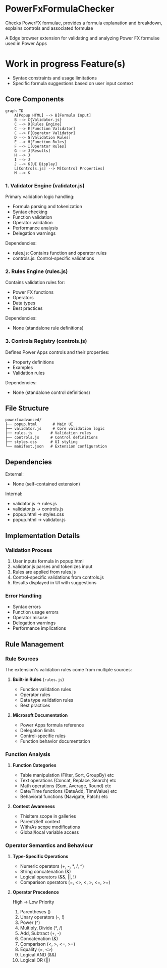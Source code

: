  # PowerFxFormulaChecker
Checks PowerFX formulae, provides a formula explanation and breakdown, explains controls and associated formulae

A Edge browser extension for validating and analyzing Power FX formulae used in Power Apps

# Work in progress Feature(s) 
- Syntax constraints and usage limitations
- Specific formula suggestions based on user input context


## Core Components

```mermaid
graph TD
    A[Popup HTML] --> B[Formula Input]
    B --> C{Validator.js}
    C --> D[Rules Engine]
    C --> E[Function Validator]
    C --> F[Operator Validator]
    D --> G[Validation Rules]
    E --> H[Function Rules]
    F --> I[Operator Rules]
    G --> J[Results]
    H --> J
    I --> J
    J --> K[UI Display]
    L[Controls.js] --> M[Control Properties]
    M --> K
```

### 1. Validator Engine (validator.js)
Primary validation logic handling:
- Formula parsing and tokenization
- Syntax checking
- Function validation
- Operator validation
- Performance analysis
- Delegation warnings

Dependencies:
- rules.js: Contains function and operator rules
- controls.js: Control-specific validations

### 2. Rules Engine (rules.js)
Contains validation rules for:
- Power FX functions
- Operators
- Data types
- Best practices

Dependencies:
- None (standalone rule definitions)

### 3. Controls Registry (controls.js)
Defines Power Apps controls and their properties:
- Property definitions
- Examples
- Validation rules

Dependencies:
- None (standalone control definitions)

## File Structure
```
powerfxadvanced/
├── popup.html       # Main UI
├── validator.js     # Core validation logic
├── rules.js        # Validation rules
├── controls.js     # Control definitions
├── styles.css      # UI styling
└── manifest.json   # Extension configuration
```

## Dependencies

External:
- None (self-contained extension)

Internal:
- validator.js → rules.js
- validator.js → controls.js
- popup.html → styles.css
- popup.html → validator.js

## Implementation Details

### Validation Process
1. User inputs formula in popup.html
2. validator.js parses and tokenizes input
3. Rules are applied from rules.js
4. Control-specific validations from controls.js
5. Results displayed in UI with suggestions

### Error Handling
- Syntax errors
- Function usage errors
- Operator misuse
- Delegation warnings
- Performance implications

## Rule Management

### Rule Sources
The extension's validation rules come from multiple sources:

1. **Built-in Rules** (`rules.js`)
   - Function validation rules
   - Operator rules
   - Data type validation rules
   - Best practices

2. **Microsoft Documentation**
   - Power Apps formula reference
   - Delegation limits
   - Control-specific rules
   - Function behavior documentation


### Function Analysis

1. **Function Categories**
   - Table manipulation (Filter, Sort, GroupBy) etc
   - Text operations (Concat, Replace, Search) etc
   - Math operations (Sum, Average, Round) etc
   - Date/Time functions (DateAdd, TimeValue) etc
   - Behavioral functions (Navigate, Patch) etc

2. **Context Awareness**
   - ThisItem scope in galleries
   - Parent/Self context
   - With/As scope modifications
   - Global/local variable access


### Operator Semantics and Behaviour

1. **Type-Specific Operations**
   - Numeric operators (+, -, *, /, ^)
   - String concatenation (&)
   - Logical operators (&&, ||, !)
   - Comparison operators (=, <>, <, >, <=, >=)

2. **Operator Precedence**

   High -> Low Priority
   1. Parentheses ()
   2. Unary operators (-, !)
   3. Power (^)
   4. Multiply, Divide (*, /)
   5. Add, Subtract (+, -)
   6. Concatenation (&)
   7. Comparison (<, >, <=, >=)
   8. Equality (=, <>)
   9. Logical AND (&&)
   10. Logical OR (||)
